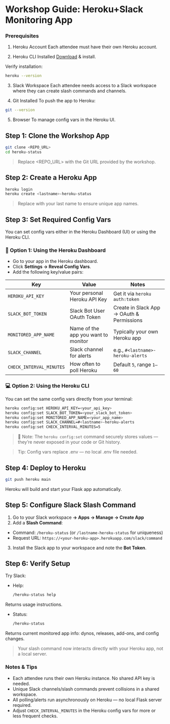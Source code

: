 # Workshop Guide: Heroku+Slack Monitoring App

### Prerequisites

1. Heroku Account
Each attendee must have their own Heroku account.

2. Heroku CLI Installed
[Download](https://devcenter.heroku.com/articles/heroku-cli) & install.

Verify installation:

```bash
heroku --version
```

3. Slack Workspace
Each attendee needs access to a Slack workspace where they can create slash commands and channels.

4. Git Installed
To push the app to Heroku:
```bash
git --version
```

5. Browser
To manage config vars in the Heroku UI.

## Step 1: Clone the Workshop App

```bash
git clone <REPO_URL>
cd heroku-status
```

> Replace <REPO_URL> with the Git URL provided by the workshop.

## Step 2: Create a Heroku App

```bash
heroku login
heroku create <lastname>-heroku-status
```

> Replace <lastname> with your last name to ensure unique app names.

## Step 3: Set Required Config Vars

You can set config vars either in the Heroku Dashboard (UI) or using the Heroku CLI.

### 🧭 Option 1: Using the Heroku Dashboard

+ Go to your app in the Heroku dashboard.
+ Click **Settings → Reveal Config Vars**.
+ Add the following key/value pairs:

| Key | Value | Notes |
| --- | ----- | ----- |
| `HEROKU_API_KEY` | Your personal Heroku API Key | Get it via `heroku auth:token` |
| `SLACK_BOT_TOKEN` | Slack Bot User OAuth Token | Create in Slack App → OAuth & Permissions |
| `MONITORED_APP_NAME` | Name of the app you want to monitor | Typically your own Heroku app |
| `SLACK_CHANNEL` | Slack channel for alerts | e.g., `#<lastname>-heroku-alerts` |
| `CHECK_INTERVAL_MINUTES` | How often to poll Heroku | Default `5`, range `1–60` |

### 💻 Option 2: Using the Heroku CLI

You can set the same config vars directly from your terminal:

```bash
heroku config:set HEROKU_API_KEY=<your_api_key>
heroku config:set SLACK_BOT_TOKEN=<your_slack_bot_token>
heroku config:set MONITORED_APP_NAME=<your_app_name>
heroku config:set SLACK_CHANNEL=#<lastname>-heroku-alerts
heroku config:set CHECK_INTERVAL_MINUTES=5
```

> 🔐 Note: The `heroku config:set` command securely stores values — they’re never exposed in your code or Git history.

> Tip: Config vars replace .env — no local .env file needed.

## Step 4: Deploy to Heroku

```bash
git push heroku main
```

Heroku will build and start your Flask app automatically.

## Step 5: Configure Slack Slash Command

1. Go to your Slack workspace **→ Apps → Manage → Create App**
2. Add a **Slash Command**:
  + Command: `/heroku-status` (or `/lastname-heroku-status` for uniqueness)
  + Request URL: `https://<your-heroku-app>.herokuapp.com/slack/command`
3. Install the Slack app to your workspace and note the **Bot Token**.

## Step 6: Verify Setup

Try Slack:

+ Help:

  ```bash
  /heroku-status help
  ```

Returns usage instructions.

+ Status:

  ```bash
  /heroku-status
  ```

Returns current monitored app info: dynos, releases, add-ons, and config changes.

> Your slash command now interacts directly with your Heroku app, not a local server.

### Notes & Tips

+ Each attendee runs their own Heroku instance. No shared API key is needed.
+ Unique Slack channels/slash commands prevent collisions in a shared workspace.
+ All polling/alerts run asynchronously on Heroku — no local Flask server required.
+ Adjust `CHECK_INTERVAL_MINUTES` in the Heroku config vars for more or less frequent checks.